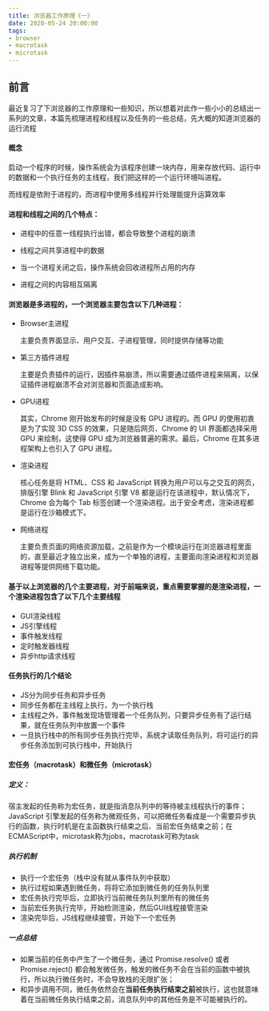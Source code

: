 ```yaml
---
title: 浏览器工作原理《一》
date: 2020-05-24 20:00:00
tags: 
- browser
- macrotask
- microtask
---
```


## 前言
最近复习了下浏览器的工作原理和一些知识，所以想着对此作一些小小的总结出一系列的文章，本篇先梳理进程和线程以及任务的一些总结，先大概的知道浏览器的运行流程

<!-- more -->

#### 概念

启动一个程序的时候，操作系统会为该程序创建一块内存，用来存放代码、运行中的数据和一个执行任务的主线程，我们把这样的一个运行环境叫进程。

而线程是依附于进程的，而进程中使用多线程并行处理能提升运算效率



#### 进程和线程之间的几个特点：

- 进程中的任意一线程执行出错，都会导致整个进程的崩溃

- 线程之间共享进程中的数据

- 当一个进程关闭之后，操作系统会回收进程所占用的内存

- 进程之间的内容相互隔离



#### 浏览器是多进程的，一个浏览器主要包含以下几种进程：

- Browser主进程

  主要负责界面显示、用户交互、子进程管理，同时提供存储等功能

- 第三方插件进程

  主要是负责插件的运行，因插件易崩溃，所以需要通过插件进程来隔离，以保证插件进程崩溃不会对浏览器和页面造成影响。

- GPU进程

  其实，Chrome 刚开始发布的时候是没有 GPU 进程的。而 GPU 的使用初衷是为了实现 3D CSS 的效果，只是随后网页、Chrome 的 UI 界面都选择采用 GPU 来绘制，这使得 GPU 成为浏览器普遍的需求。最后，Chrome 在其多进程架构上也引入了 GPU 进程。

- 渲染进程

  核心任务是将 HTML、CSS 和 JavaScript 转换为用户可以与之交互的网页，排版引擎 Blink 和 JavaScript 引擎 V8 都是运行在该进程中，默认情况下，Chrome 会为每个 Tab 标签创建一个渲染进程。出于安全考虑，渲染进程都是运行在沙箱模式下。

- 网络进程

  主要负责页面的网络资源加载，之前是作为一个模块运行在浏览器进程里面的，直至最近才独立出来，成为一个单独的进程，主要面向渲染进程和浏览器进程等提供网络下载功能。

#### 基于以上浏览器的几个主要进程，对于前端来说，重点需要掌握的是渲染进程，一个渲染进程包含了以下几个主要线程

- GUI渲染线程
- JS引擎线程
- 事件触发线程
- 定时触发器线程
- 异步http请求线程

#### 任务执行的几个结论

- JS分为同步任务和异步任务
- 同步任务都在主线程上执行，为一个执行栈
- 主线程之外，事件触发现场管理着一个任务队列，只要异步任务有了运行结果，就在任务队列中放置一个事件
- 一旦执行栈中的所有同步任务执行完毕，系统才读取任务队列，将可运行的异步任务添加到可执行栈中，开始执行

#### 宏任务（macrotask）和微任务（microtask）

##### 定义：

宿主发起的任务称为宏任务，就是指消息队列中的等待被主线程执行的事件；JavaScript 引擎发起的任务称为微观任务，可以把微任务看成是一个需要异步执行的函数，执行时机是在主函数执行结束之后、当前宏任务结束之前；在ECMAScript中，microtask称为jobs，macrotask可称为task

##### 执行机制

- 执行一个宏任务（栈中没有就从事件队列中获取）
- 执行过程如果遇到微任务，将将它添加到微任务的任务队列里
- 宏任务执行完毕后，立即执行当前微任务队列里所有的微任务
- 当前宏任务执行完毕，开始检测渲染，然后GUI线程接管渲染
- 渲染完毕后，JS线程继续接管，开始下一个宏任务

##### 一点总结

- 如果当前的任务中产生了一个微任务，通过 Promise.resolve() 或者 Promise.reject() 都会触发微任务，触发的微任务不会在当前的函数中被执行，所以执行微任务时，不会导致栈的无限扩张；
- 和异步调用不同，微任务依然会在**当前任务执行结束之前**被执行，这也就意味着在当前微任务执行结束之前，消息队列中的其他任务是不可能被执行的。
